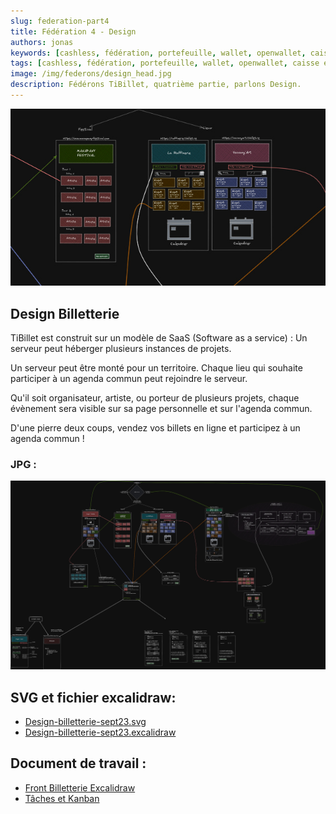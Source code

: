 ```yaml
---
slug: federation-part4
title: Fédération 4 - Design
authors: jonas
keywords: [cashless, fédération, portefeuille, wallet, openwallet, caisse enregistreuse, tibillet, réunion des tiers-lieux, RTLx, économie sociale et solidaire, ess, coopérative, scic]
tags: [cashless, fédération, portefeuille, wallet, openwallet, caisse enregistreuse, tibillet, réunion des tiers-lieux, RTLx, économie sociale et solidaire, ess, coopérative, scic]
image: /img/federons/design_head.jpg
description: Fédérons TiBillet, quatrième partie, parlons Design.
---
```


![/img/federons/design_head.jpg](/img/federons/design_head.jpg)

## Design Billetterie

TiBillet est construit sur un modèle de SaaS (Software as a service) : Un serveur peut héberger plusieurs instances de
projets.

Un serveur peut être monté pour un territoire. Chaque lieu qui souhaite participer à un agenda commun peut rejoindre le
serveur.

Qu'il soit organisateur, artiste, ou porteur de plusieurs projets, chaque évènement sera visible sur sa page personnelle
et sur l'agenda commun.

D'une pierre deux coups, vendez vos billets en ligne et participez à un agenda commun !

### JPG :

![/img/federons/Design-billetterie-sept23.jpg](/img/federons/Design-billetterie-sept23.jpg)

## SVG et fichier excalidraw:

- [Design-billetterie-sept23.svg](/img/federons/Design-billetterie-sept23.svg)
- [Design-billetterie-sept23.excalidraw](/img/federons/Design-billetterie-sept23.excalidraw)

## Document de travail :

- [Front Billetterie Excalidraw](https://excalidraw.com/#room=74a2ecdff0977018a774,3LBe2H4TOdwL7Zozq0sgzg)
- [Tâches et Kanban](https://github.com/orgs/TiBillet/projects)
